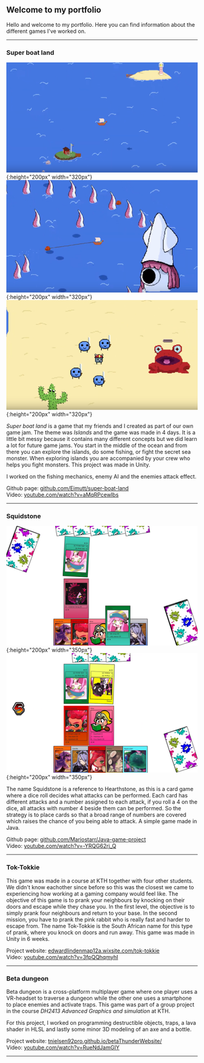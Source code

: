 ## Welcome to my portfolio

Hello and welcome to my portfolio. Here you can find information about the different games I've worked on.

***

### Super boat land

![b1](images/boat1.png){:height="200px" width="320px"} ![b2](images/boat3.png){:height="200px" width="320px"} ![b3](images/boat2.png){:height="200px" width="320px"}

*Super boat land* is a game that my friends and I created as part of our own game jam. The theme was *Islands* and the game was made in 4 days. It is a little bit messy because it contains many different concepts but we did learn a lot for future game jams. You start in the middle of the ocean and from there you can explore the islands, do some fishing, or fight the secret sea monster. When exploring islands you are accompanied by your crew who helps you fight monsters. 
This project was made in Unity.

I worked on the fishing mechanics, enemy AI and the enemies attack effect.

Github page: [github.com/Eimutt/super-boat-land](https://github.com/Eimutt/super-boat-land)<br>
Video: [youtube.com/watch?v=aMqRPcewIbs](https://www.youtube.com/watch?v=aMqRPcewIbs)<br>

***

### Squidstone

![c1](images/card1.png){:height="200px" width="350px"} ![c2](images/card2.png){:height="200px" width="350px"}

The name Squidstone is a reference to Hearthstone, as this is a card game where a dice roll decides what attacks can be performed. Each card has different attacks and a number assigned to each attack, if you roll a 4 on the dice, all attacks with number 4 beside them can be performed. So the strategy is to place cards so that a broad range of numbers are covered which raises the chance of you being able to attack. A simple game made in Java.

Github page: [github.com/Mariostarr/Java-game-project](https://github.com/Mariostarr/Java-game-project)<br>
Video: [youtube.com/watch?v=-YRQG62rj_Q](https://www.youtube.com/watch?v=-YRQG62rj_Q)

***

### Tok-Tokkie
This game was made in a course at KTH together with four other students. We didn't know eachother since before so this was the closest we came to experiencing how working at a gaming company would feel like.
The objective of this game is to prank your neighbours by knocking on their doors and escape while they chase you. In the first level, the objective is to simply prank four neighbours and return to your base. In the second mission, you have to prank the pink rabbit who is really fast and harder to escape from.
The name Tok-Tokkie is the South African name for this type of prank, where you knock on doors and run away.
This game was made in Unity in 6 weeks.

Project website: [edwardlindenmap12a.wixsite.com/tok-tokkie](https://edwardlindenmap12a.wixsite.com/tok-tokkie) <br>
Video: [youtube.com/watch?v=3fpQQhqmyhI](https://www.youtube.com/watch?v=3fpQQhqmyhI)

***

### Beta dungeon
Beta dungeon is a cross-platform multiplayer game where one player uses a VR-headset to traverse a dungeon while the other one uses a smartphone to place enemies and activate traps. This game was part of a group project in the course *DH2413 Advanced Graphics and simulation* at KTH.

For this project, I worked on programming destructible objects, traps, a lava shader in HLSL and lastly some minor 3D modeling of an axe and a bottle.

Project website: [tnielsen92pro.github.io/betaThunderWebsite/](https://tnielsen92pro.github.io/betaThunderWebsite/) <br>
Video: [youtube.com/watch?v=RueNdJamGIY](https://www.youtube.com/watch?v=RueNdJamGIY&feature=emb_title)

***
